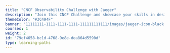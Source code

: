 ```yaml
---
title: "CNCF Observability Challenge with Jaeger"
description: "Join this CNCF Challenge and showcase your skills in designing a distributed tracing architecture using Jaeger."
themeColor: "#3C494F"
banner: "11111111-1111-1111-1111-111111111111/images/jaeger-icon-black.svg"
courses: 1
weight: 2
id: "79ef4658-bc1d-4768-9e8e-dea864d5590d"
type: learning-paths
---
```

